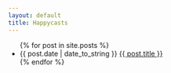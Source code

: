 ```yaml
---
layout: default
title: Happycasts
---
```


<section class="container content">
  <ul class="listing">
    {% for post in site.posts %}
      <li>
        <span>{{ post.date | date_to_string }}</span> <a href="{{ post.url }}">{{ post.title }}</a>
      </li>
    {% endfor %}
  </ul>
</section>
